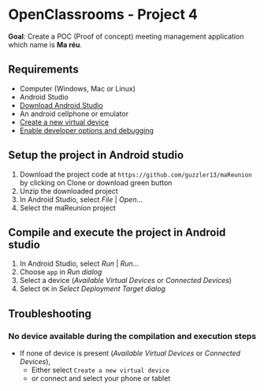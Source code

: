 # OpenClassrooms - Project 4

**Goal**: Create a POC (Proof of concept) meeting management application which name is **Ma réu**.


## Requirements
* Computer (Windows, Mac or Linux)
* Android Studio
* [Download Android Studio](https://developer.android.com/studio)
* An android cellphone or emulator
* [Create a new virtual device](https://developer.android.com/studio/run/managing-avds.html)
* [Enable developer options and debugging](https://developer.android.com/studio/debug/dev-options.html#enable)


## Setup the project in Android studio
1. Download the project code at `https://github.com/guzzler13/maReunion` by clicking on Clone or download green button
2. Unzip the downloaded project
3. In Android Studio, select *File* | *Open*...
4. Select the maReunion project
     
     
## Compile and execute the project in Android studio
1. In Android Studio, select *Run* | *Run...*
2. Choose `app` in *Run dialog*
3. Select a device (*Available Virtual Devices* or *Connected Devices*)
4. Select `OK` in *Select Deployment Target dialog*


## Troubleshooting

### No device available during the compilation and execution steps 
* If none of device is present (*Available Virtual Devices* or *Connected Devices*),
    * Either select `Create a new virtual device`
    * or connect and select your phone or tablet
